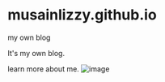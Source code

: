 # musainlizzy.github.io
my own blog

It's my own blog.

learn more about me.
![image](https://user-images.githubusercontent.com/23093228/43902372-e8194cf6-9bb7-11e8-8e42-2305771ebd55.png)
